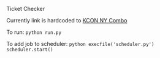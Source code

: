 Ticket Checker

Currently link is hardcoded to [KCON NY Combo](https://www1.ticketmaster.com/kcon-2017-ny-presented-by-toyota-newark-new-jersey/event/020052A2A7C972E2)

To run:
`python run.py`

To add job to scheduler:
`python
execfile('scheduler.py')
scheduler.start()`
